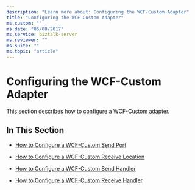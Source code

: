 ```yaml
---
description: "Learn more about: Configuring the WCF-Custom Adapter"
title: "Configuring the WCF-Custom Adapter"
ms.custom: ""
ms.date: "06/08/2017"
ms.service: biztalk-server
ms.reviewer: ""
ms.suite: ""
ms.topic: "article"
---
```

# Configuring the WCF-Custom Adapter
This section describes how to configure a WCF-Custom adapter.  
  
## In This Section  
  
-   [How to Configure a WCF-Custom Send Port](../core/how-to-configure-a-wcf-custom-send-port.md)  
  
-   [How to Configure a WCF-Custom Receive Location](../core/how-to-configure-a-wcf-custom-receive-location.md)  
  
-   [How to Configure a WCF-Custom Send Handler](../core/how-to-configure-a-wcf-custom-send-handler.md)  
  
-   [How to Configure a WCF-Custom Receive Handler](../core/how-to-configure-a-wcf-custom-receive-handler.md)
